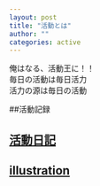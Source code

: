 ```yaml
---
layout: post
title: "活動とは"
author: ""
categories: active
---
```


俺はなる、活動王に！！  
毎日の活動は毎日活力  
活力の源は毎日の活動  

##活動記録

 <!-- 1行目の写真リンク -->
<div class="featured-post-container1">
  <div class="featured-post-container">
    <a href="{{ site.baseurl }}/sono1">
      <div class="featured-post" style="background-image: url('{{ site.github.url }}/assets/img/arctic-1.jpg');">
        <h2><span>活動日記</span></h2>
      </div>
    </a>
  </div>
  
  <div class="featured-post-container1">
    <a href="{{ site.baseurl }}/illustration">
      <div class="featured-post" style="background-image: url('{{ site.github.url }}/assets/img/yuri1.png');">
        <h2><span>illustration</span></h2>
      </div>
    </a>
  </div>
</div>
